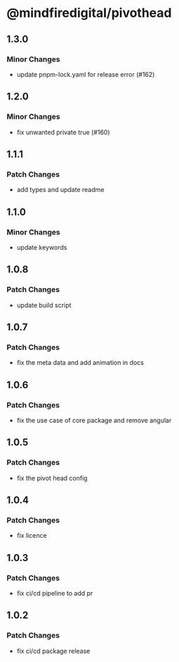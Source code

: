# @mindfiredigital/pivothead

## 1.3.0

### Minor Changes

- update pnpm-lock.yaml for release error (#162)

## 1.2.0

### Minor Changes

- fix unwanted private true (#160)

## 1.1.1

### Patch Changes

- add types and update readme

## 1.1.0

### Minor Changes

- update keywords

## 1.0.8

### Patch Changes

- update build script

## 1.0.7

### Patch Changes

- fix the meta data and add animation in docs

## 1.0.6

### Patch Changes

- fix the use case of core package and remove angular

## 1.0.5

### Patch Changes

- fix the pivot head config

## 1.0.4

### Patch Changes

- fix licence

## 1.0.3

### Patch Changes

- fix ci/cd pipeline to add pr

## 1.0.2

### Patch Changes

- fix ci/cd package release
